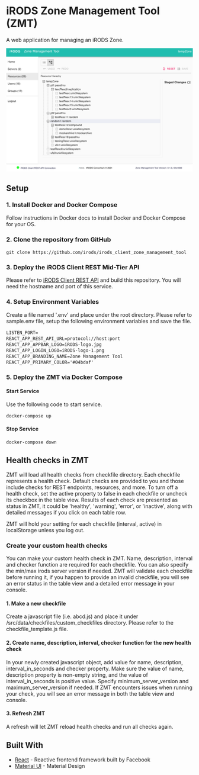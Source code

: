 # iRODS Zone Management Tool (ZMT)

A web application for managing an iRODS Zone.

![Zone Management Tool 0.1.0](design/images/ZMT-0.1.0.png)

## Setup

### 1. Install Docker and Docker Compose
Follow instructions in Docker docs to install Docker and Docker Compose for your OS.

### 2. Clone the repository from GitHub
```
git clone https://github.com/irods/irods_client_zone_management_tool
```

### 3. Deploy the iRODS Client REST Mid-Tier API 
Please refer to [iRODS Client REST API](https://github.com/irods/irods_client_rest_cpp) and build this repository. You will need the hostname and port of this service.

### 4. Setup Environment Variables
Create a file named '.env' and place under the root directory. Please refer to sample.env file, setup the following environment variables and save the file.

```
LISTEN_PORT=
REACT_APP_REST_API_URL=protocol://host:port
REACT_APP_APPBAR_LOGO=iRODS-logo.jpg
REACT_APP_LOGIN_LOGO=iRODS-logo-1.png
REACT_APP_BRANDING_NAME=Zone Management Tool
REACT_APP_PRIMARY_COLOR='#04bdaf'
```

### 5. Deploy the ZMT via Docker Compose

#### Start Service
Use the following code to start service.
```
docker-compose up
```

#### Stop Service
```
docker-compose down
```

## Health checks in ZMT
ZMT will load all health checks from checkfile directory. Each checkfile represents a health check. Default checks are provided to you and those include checks for REST endpoints, resources, and more. To turn off a health check, set the active property to false in each checkfile or uncheck its checkbox in the table view. Results of each check are presented as status in ZMT, it could be 'healthy', 'warning', 'error', or 'inactive', along with detailed messages if you click on each table row.

ZMT will hold your setting for each checkfile (interval, active) in localStorage unless you log out.

### Create your custom health checks
You can make your custom health check in ZMT. Name, description, interval and checker function are required for each checkfile. You can also specify the min/max irods server version if needed. ZMT will validate each checkfile before running it, if you happen to provide an invalid checkfile, you will see an error status in the table view and a detailed error message in your console.

#### 1. Make a new checkfile
Create a javascript file (i.e. abcd.js) and place it under /src/data/checkfiles/custom_checkfiles directory. Please refer to the checkfile_template.js file.

#### 2. Create name, description, interval, checker function for the new health check
In your newly created javascript object, add value for name, description, interval_in_seconds and checker property. Make sure the value of name, description property is non-empty string, and the value of interval_in_seconds is positive value. Specify minimum_server_version and maximum_server_version if needed. If ZMT encounters issues when running your check, you will see an error message in both the table view and console.

#### 3. Refresh ZMT
A refresh will let ZMT reload health checks and run all checks again.

## Built With
  - [React](https://reactjs.org/) - Reactive frontend framework built by Facebook
  - [Material UI](https://material-ui.com/) - Material Design

